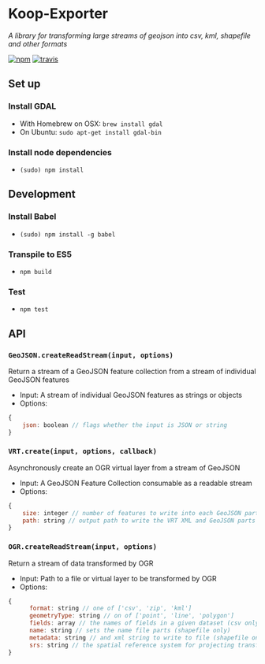 # Koop-Exporter
 *A library for transforming large streams of geojson into csv, kml, shapefile and other formats*

[![npm][npm-img]][npm-url]
[![travis][travis-image]][travis-url]

## Set up
### Install GDAL
- With Homebrew on OSX: `brew install gdal`
- On Ubuntu: `sudo apt-get install gdal-bin`

### Install node dependencies
- `(sudo) npm install`

## Development
### Install Babel
- `(sudo) npm install -g babel`

### Transpile to ES5
- `npm build`

### Test
- `npm test`

## API
### `GeoJSON.createReadStream(input, options)`
Return a stream of a GeoJSON feature collection from a stream of individual GeoJSON features
- Input: A stream of individual GeoJSON features as strings or objects
- Options:
``` javascript
{
    json: boolean // flags whether the input is JSON or string
}
```

### `VRT.create(input, options, callback)`
Asynchronously create an OGR virtual layer from a stream of GeoJSON
- Input: A GeoJSON Feature Collection consumable as a readable stream
- Options:
``` javascript
{
    size: integer // number of features to write into each GeoJSON part, defaults to 5000
    path: string // output path to write the VRT XML and GeoJSON parts
}
```

### `OGR.createReadStream(input, options)`
Return a stream of data transformed by OGR
- Input: Path to a file or virtual layer to be transformed by OGR
- Options:
``` javascript
{
      format: string // one of ['csv', 'zip', 'kml']
      geometryType: string // on of ['point', 'line', 'polygon']
      fields: array // the names of fields in a given dataset (csv only)
      name: string // sets the name file parts (shapefile only)
      metadata: string // and xml string to write to file (shapefile only)
      srs: string // the spatial reference system for projecting transformed data (shapefile only)
}
```

[npm-img]: https://img.shields.io/npm/v/koop-exporter.svg?style=flat-square
[npm-url]: https://www.npmjs.com/package/koop-exporter
[travis-image]: https://img.shields.io/travis/koopjs/koop-exporter.svg?style=flat-square
[travis-url]: https://travis-ci.org/koopjs/koop-exporter
